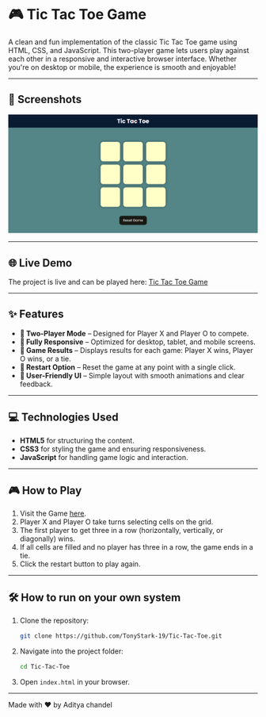 # 🎮 Tic Tac Toe Game

A clean and fun implementation of the classic Tic Tac Toe game using HTML, CSS, and JavaScript. This two-player game lets users play against each other in a responsive and interactive browser interface. Whether you're on desktop or mobile, the experience is smooth and enjoyable!

---

## 📸 Screenshots

![Screenshot of Tic Tac Toe Game](Screenshot/image.png)

---

## 🌐 Live Demo

The project is live and can be played here: [Tic Tac Toe Game](https://tonystark-19.github.io/Tic-Tac-Toe/)

---

## ✨ Features

- **👥 Two-Player Mode** – Designed for Player X and Player O to compete.
- **📱 Fully Responsive** – Optimized for desktop, tablet, and mobile screens.
- **🏁 Game Results** – Displays results for each game: Player X wins, Player O wins, or a tie.
- **🔄 Restart Option** – Reset the game at any point with a single click.
- **🎨 User-Friendly UI** – Simple layout with smooth animations and clear feedback.

---

## 💻 Technologies Used

- **HTML5** for structuring the content.
- **CSS3** for styling the game and ensuring responsiveness.
- **JavaScript** for handling game logic and interaction.

---

## 🎮 How to Play

1. Visit the Game [here](https://tonystark-19.github.io/Tic-Tac-Toe/).
2. Player X and Player O take turns selecting cells on the grid.
3. The first player to get three in a row (horizontally, vertically, or diagonally) wins.
4. If all cells are filled and no player has three in a row, the game ends in a tie.
5. Click the restart button to play again.

---

## 🛠️ How to run on your own system

1. Clone the repository:

   ```bash
   git clone https://github.com/TonyStark-19/Tic-Tac-Toe.git
   ```

2. Navigate into the project folder:

   ```bash
   cd Tic-Tac-Toe
   ```

3. Open `index.html` in your browser.

---

  Made with ❤️ by Aditya chandel
